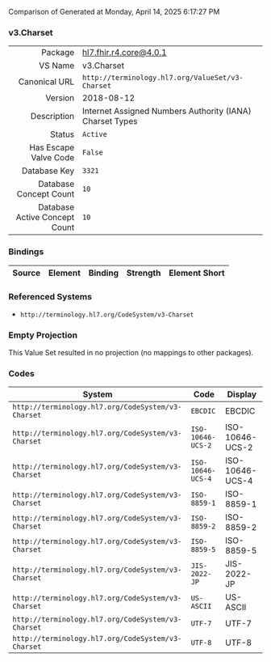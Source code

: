 Comparison of 
Generated at Monday, April 14, 2025 6:17:27 PM

### v3.Charset

|      |     |
| ---: | --- |
| Package | hl7.fhir.r4.core@4.0.1 |
| VS Name | v3.Charset |
| Canonical URL | `http://terminology.hl7.org/ValueSet/v3-Charset` |
| Version | 2018-08-12 |
| Description | Internet Assigned Numbers Authority (IANA) Charset Types |
| Status | `Active` |
| Has Escape Valve Code | `False` |
| Database Key | `3321` |
| Database Concept Count | `10` |
| Database Active Concept Count | `10` |
### Bindings

| Source | Element | Binding | Strength | Element Short |
| ------ | ------- | ------- | -------- | ------------- |

### Referenced Systems

* `http://terminology.hl7.org/CodeSystem/v3-Charset`
### Empty Projection

This Value Set resulted in no projection (no mappings to other packages).

### Codes

| System | Code | Display |
| ------ | ---- | ------- |
| `http://terminology.hl7.org/CodeSystem/v3-Charset` | `EBCDIC` | EBCDIC |
| `http://terminology.hl7.org/CodeSystem/v3-Charset` | `ISO-10646-UCS-2` | ISO-10646-UCS-2 |
| `http://terminology.hl7.org/CodeSystem/v3-Charset` | `ISO-10646-UCS-4` | ISO-10646-UCS-4 |
| `http://terminology.hl7.org/CodeSystem/v3-Charset` | `ISO-8859-1` | ISO-8859-1 |
| `http://terminology.hl7.org/CodeSystem/v3-Charset` | `ISO-8859-2` | ISO-8859-2 |
| `http://terminology.hl7.org/CodeSystem/v3-Charset` | `ISO-8859-5` | ISO-8859-5 |
| `http://terminology.hl7.org/CodeSystem/v3-Charset` | `JIS-2022-JP` | JIS-2022-JP |
| `http://terminology.hl7.org/CodeSystem/v3-Charset` | `US-ASCII` | US-ASCII |
| `http://terminology.hl7.org/CodeSystem/v3-Charset` | `UTF-7` | UTF-7 |
| `http://terminology.hl7.org/CodeSystem/v3-Charset` | `UTF-8` | UTF-8 |
